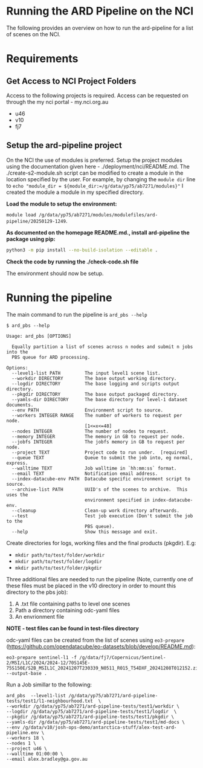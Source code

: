 # Running the ARD Pipeline on the NCI
The following provides an overview on how to run the ard-pipeline for a list of scenes on the NCI.

# Requirements
## Get Access to NCI Project Folders

Access to the following projects is required. Access can be requested on through the my nci portal - my.nci.org.au
- u46
- v10
- fj7

## Setup the ard-pipeline project

On the NCI the use of modules is preferred. Setup the project modules using the documentation given here - ./deployment/nci/README.md. The ./create-s2-module.sh script can be modified to create a module in the location specified by the user. For example, by changing the `module dir` line to `echo "module_dir = ${module_dir:=/g/data/yp75/ab7271/modules}"` I created the module a module in my specified directory.

**Load the module to setup the environment:**

`module load /g/data/yp75/ab7271/modules/modulefiles/ard-pipeline/20250129-1249`.

**As documented on the homepage README.md., install ard-pipeline the package using pip:**

```Bash
python3 -m pip install --no-build-isolation --editable .
```

**Check the code by running the ./check-code.sh file**

The environment should now be setup.

# Running the pipeline

The main command to run the pipeline is `ard_pbs --help`

```
$ ard_pbs --help

Usage: ard_pbs [OPTIONS]

  Equally partition a list of scenes across n nodes and submit n jobs into the
  PBS queue for ARD processing.

Options:
  --level1-list PATH         The input level1 scene list.
  --workdir DIRECTORY        The base output working directory.
  --logdir DIRECTORY         The base logging and scripts output directory.
  --pkgdir DIRECTORY         The base output packaged directory.
  --yamls-dir DIRECTORY      The base directory for level-1 dataset documents.
  --env PATH                 Environment script to source.
  --workers INTEGER RANGE    The number of workers to request per node.
                             [1<=x<=48]
  --nodes INTEGER            The number of nodes to request.
  --memory INTEGER           The memory in GB to request per node.
  --jobfs INTEGER            The jobfs memory in GB to request per node.
  --project TEXT             Project code to run under.  [required]
  --queue TEXT               Queue to submit the job into, eg normal, express.
  --walltime TEXT            Job walltime in `hh:mm:ss` format.
  --email TEXT               Notification email address.
  --index-datacube-env PATH  Datacube specific environment script to source.
  --archive-list PATH        UUID's of the scenes to archive.  This uses the
                             environment specified in index-datacube-env.
  --cleanup                  Clean-up work directory afterwards.
  --test                     Test job execution (Don't submit the job to the
                             PBS queue).
  --help                     Show this message and exit.
```

Create directories for logs, working files and the final products (pkgdir). E.g:

- `mkdir path/to/test/folder/workdir`
- `mkdir path/to/test/folder/logdir`
- `mkdir path/to/test/folder/pkgdir`

Three additional files are needed to run the pipeline (Note, currently one of these files must be placed in the v10 directory in order to mount this directory to the pbs job):

1) A .txt file containing paths to level one scenes
2) Path a directory containing odc-yaml files
3) An envrionment file

**NOTE - test files can be found in test-files directory**

odc-yaml files can be created from the list of scenes using `eo3-prepare` (https://github.com/opendatacube/eo-datasets/blob/develop/README.md):

```
eo3-prepare sentinel-l1 -f /g/data/fj7/Copernicus/Sentinel-2/MSI/L1C/2024/2024-12/70S145E-75S150E/S2B_MSIL1C_20241207T230339_N0511_R015_T54DXF_20241208T012152.zip --output-base .

```

Run a Job simillar to the following:

```
ard_pbs  --level1-list /g/data/yp75/ab7271/ard-pipeline-tests/test1/l1-neighbourhood.txt  \
--workdir /g/data/yp75/ab7271/ard-pipeline-tests/test1/workdir \
--logdir /g/data/yp75/ab7271/ard-pipeline-tests/test1/logdir  \
--pkgdir /g/data/yp75/ab7271/ard-pipeline-tests/test1/pkgdir \
--yamls-dir /g/data/yp75/ab7271/ard-pipeline-tests/test1/md-docs \
--env /g/data/v10/josh-ops-demo/antarctica-stuff/alex-test-ard-pipeline.env \
--workers 18 \
--nodes 1 \
--project u46 \
--walltime 01:00:00 \
--email alex.bradley@ga.gov.au
```
